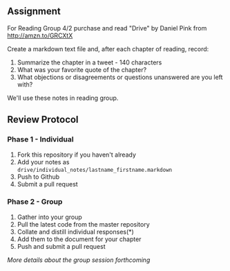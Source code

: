 ## Assignment

For Reading Group 4/2 purchase and read "Drive" by Daniel Pink from
http://amzn.to/GRCXtX

Create a markdown text file and, after each chapter of reading, record:

1. Summarize the chapter in a tweet - 140 characters
2. What was your favorite quote of the chapter?
3. What objections or disagreements or questions unanswered are you left with?

We'll use these notes in reading group.

## Review Protocol

### Phase 1 - Individual

1. Fork this repository if you haven't already
2. Add your notes as `drive/individual_notes/lastname_firstname.markdown`
3. Push to Github
4. Submit a pull request

### Phase 2 - Group

1. Gather into your group
2. Pull the latest code from the master repository
3. Collate and distill individual responses(*)
4. Add them to the document for your chapter
5. Push and submit a pull request

*More details about the group session forthcoming*